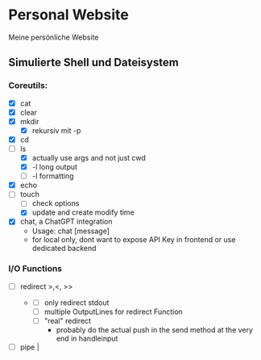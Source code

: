 # Personal Website

Meine persönliche Website

## Simulierte Shell und Dateisystem

### Coreutils:

- [x] cat
- [x] clear
- [x] mkdir
  - [x] rekursiv mit -p
- [x] cd
- [ ] ls
  - [x] actually use args and not just cwd
  - [x] -l long output
  - [ ] -l formatting
- [x] echo
- [ ] touch
  - [ ] check options
  - [x] update and create modify time
- [x] chat, a ChatGPT integration
  - Usage: chat [message]
  - for local only, dont want to expose API Key in frontend or use dedicated backend

### I/O Functions

- [ ] redirect >,<, >>
  -  >
     - [ ] only redirect stdout
     - [ ] multiple OutputLines for redirect Function
     - [ ] "real" redirect 
       - probably do the actual push in the send method at the very end in handleinput
- [ ] pipe |
